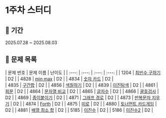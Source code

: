 # 1주차 스터디

## 📆 기간
2025.07.28 ~ 2025.08.03

## 📌 문제 목록
| 문제 번호 | 문제 이름 | 난이도 | 
| :---: | :---: | :---: | :---: |
| 1204 | [최빈수 구하기](./1204/) | D2 |
| 4828 | [min max](./4828/) | D2 |
| 4834 | [숫자 카드](./4834/) | D2 |  
| 4835 | [구간합](./4835/) | D2 | 
| 4856 | [색칠하기](./4856/) | D2 | 
| 4839 | [이진탐색](./4839/) | D2 | 
| 4861 | [회문](./4861/) | D2 | 
| 4864 | [문자열 비교](./4864/) | D2 | 
| 4865 | [글자수](./4865/) | D2 | 
| 4866 | [괄호검사](./4866/) | D2 |
| 4869 | [종이붙이기](./4869/) | D2 | 
| 4871 | [그래프 경로](./4871/) | D2 |
| 4873 | [반복문자 지우기](./4873/) | D2 | 
| 4874 | [Forth](./4874/) | D2 | 
| 4875 | [미로](./4875/) | D2 |
| 4880 | [토너먼트 카드게임](./4880/) | D2 |
| 4881 | [배열 최소 합](./4881/) | D2 |
| 5185 | [이진수](./5185/) | D2 |
| 5186 | [이진수2](./5186/) | D2 | 

